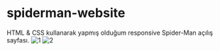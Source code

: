 # spiderman-website
HTML &amp; CSS kullanarak yapmış olduğum responsive Spider-Man açılış sayfası.
![1](https://user-images.githubusercontent.com/76431780/212102037-69442c86-747a-4f9e-b93e-6784fd9d1b5b.jpg)
![2](https://user-images.githubusercontent.com/76431780/212102048-39795a9f-6576-4f07-995c-df97a218b08d.jpg)

